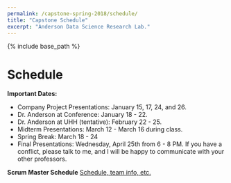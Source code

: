```yaml
---
permalink: /capstone-spring-2018/schedule/
title: "Capstone Schedule"
excerpt: "Anderson Data Science Research Lab."
---
```


{% include base_path %}

# Schedule
<b>Important Dates:</b>
* Company Project Presentations: January 15, 17, 24, and 26.
* Dr. Anderson at Conference: January 18 - 22.
* Dr. Anderson at UHH (tentative): February 22 - 25.
* Midterm Presentations: March 12 - March 16 during class.
* Spring Break: March 18 - 24
* Final Presentations: Wednesday, April 25th from 6 - 8 PM. If you have a conflict, please talk to me, and I will be happy to communicate with your other professors.

<b>Scrum Master Schedule</b>
<a href="https://docs.google.com/document/d/1KE8Q4xmH-A87ZzyOxex7Rji402q10JuMGnpKMJfiwbg/edit?usp=sharing">Schedule, team info, etc.</a>
